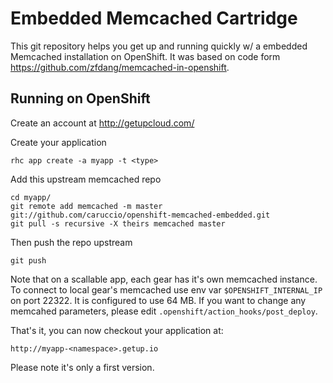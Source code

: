 Embedded Memcached Cartridge
============================

This git repository helps you get up and running quickly w/ a embedded Memcached installation on OpenShift.
It was based on code form https://github.com/zfdang/memcached-in-openshift.

Running on OpenShift
----------------------------

Create an account at http://getupcloud.com/

Create your application

```
rhc app create -a myapp -t <type>
```

Add this upstream memcached repo

```
cd myapp/
git remote add memcached -m master git://github.com/caruccio/openshift-memcached-embedded.git
git pull -s recursive -X theirs memcached master
```

Then push the repo upstream

```
git push
```

Note that on a scallable app, each gear has it's own memcached instance.
To connect to local gear's memcached use env var ```$OPENSHIFT_INTERNAL_IP``` on port 22322.
It is configured to use 64 MB.
If you want to change any memcahed parameters, please edit ```.openshift/action_hooks/post_deploy```.

That's it, you can now checkout your application at:

```
http://myapp-<namespace>.getup.io
```

Please note it's only a first version.
